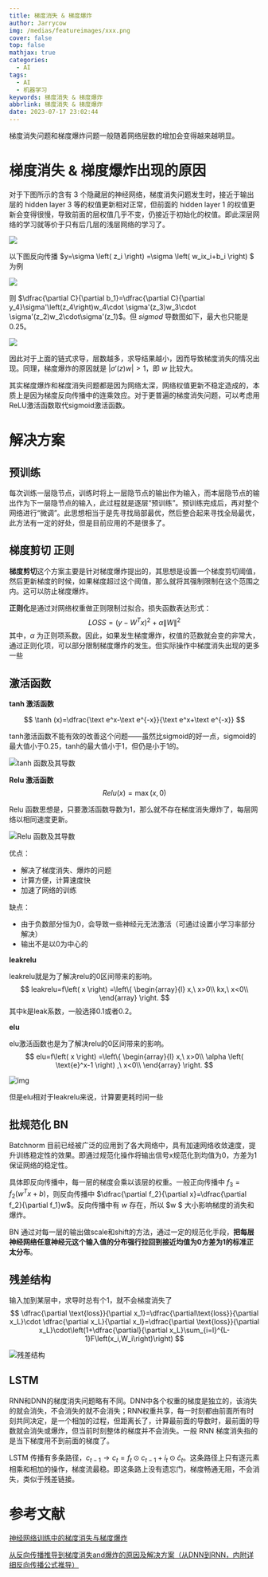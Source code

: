 ```yaml
---
title: 梯度消失 & 梯度爆炸
author: Jarrycow
img: /medias/featureimages/xxx.png
cover: false
top: false
mathjax: true
categories:
  - AI
tags:
  - AI
  - 机器学习
keywords: 梯度消失 & 梯度爆炸
abbrlink: 梯度消失 & 梯度爆炸
date: 2023-07-17 23:02:44
---
```


梯度消失问题和梯度爆炸问题一般随着网络层数的增加会变得越来越明显。

<!--more-->

# 梯度消失 & 梯度爆炸出现的原因

对于下图所示的含有 3 个隐藏层的神经网络，梯度消失问题发生时，接近于输出层的 hidden layer 3 等的权值更新相对正常，但前面的 hidden layer 1 的权值更新会变得很慢，导致前面的层权值几乎不变，仍接近于初始化的权值。即此深层网络的学习就等价于只有后几层的浅层网络的学习了。

![](https://pic2.zhimg.com/v2-82873a89ff3c14c1d3b42d1862917f35_r.jpg)

以下图反向传播 $y=\sigma \left( z_i \right) =\sigma \left( w_ix_i+b_i \right) $ 为例

![](https://pic3.zhimg.com/v2-b9e0d6871fbcae05d602bab65620a3ca_r.jpg)

则 $\dfrac{\partial C}{\partial b_1}=\dfrac{\partial C}{\partial y_4}\sigma'\left(z_4\right)w_4\cdot \sigma'(z_3)w_3\cdot \sigma'(z_2)w_2\cdot\sigma'(z_1)$。但 $sigmod$ 导数图如下，最大也只能是 0.25。

![](https://pic2.zhimg.com/80/v2-da5606a2eebd4d9b6ac4095b398dacf5_1440w.webp)

因此对于上面的链式求导，层数越多，求导结果越小，因而导致梯度消失的情况出现。同理，梯度爆炸的原因就是 $\left|\sigma'(z)w\right|>1$，即 $w$ 比较大。

其实梯度爆炸和梯度消失问题都是因为网络太深，网络权值更新不稳定造成的，本质上是因为梯度反向传播中的连乘效应。对于更普遍的梯度消失问题，可以考虑用ReLU激活函数取代sigmoid激活函数。

# 解决方案

## 预训练

每次训练一层隐节点，训练时将上一层隐节点的输出作为输入，而本层隐节点的输出作为下一层隐节点的输入，此过程就是逐层“预训练”。预训练完成后，再对整个网络进行“微调”。此思想相当于是先寻找局部最优，然后整合起来寻找全局最优，此方法有一定的好处，但是目前应用的不是很多了。

## 梯度剪切 正则

**梯度剪切**这个方案主要是针对梯度爆炸提出的，其思想是设置一个梯度剪切阈值，然后更新梯度的时候，如果梯度超过这个阈值，那么就将其强制限制在这个范围之内。这可以防止梯度爆炸。

**正则化**是通过对网络权重做正则限制过拟合。损失函数表达形式：
$$
LOSS=\left(y-W^Tx\right)^2+\alpha\lVert W \rVert ^2
$$
其中，$\alpha$ 为正则项系数。因此，如果发生梯度爆炸，权值的范数就会变的非常大，通过正则化项，可以部分限制梯度爆炸的发生。但实际操作中梯度消失出现的更多一些

## 激活函数

**tanh 激活函数**

$$
\tanh (x)=\dfrac{\text e^x-\text e^{-x}}{\text e^x+\text e^{-x}}
$$

tanh激活函数不能有效的改善这个问题——虽然比sigmoid的好一点，sigmoid的最大值小于0.25，tanh的最大值小于1，但仍是小于1的。

![tanh 函数及其导数](https://pic4.zhimg.com/v2-66a7e4fcf11a2d85c15e7bf7b88b2d1b_r.jpg)

**Relu 激活函数**
$$
Relu(x)=\max(x,0)
$$


Relu 函数思想是，只要激活函数导数为1，那么就不存在梯度消失爆炸了，每层网络以相同速度更新。

![Relu 函数及其导数](https://pic2.zhimg.com/v2-55475ee2d90cd7257a39f62549a65769_r.jpg)

优点：

- 解决了梯度消失、爆炸的问题
- 计算方便，计算速度快
- 加速了网络的训练

缺点：

- 由于负数部分恒为0，会导致一些神经元无法激活（可通过设置小学习率部分解决）
- 输出不是以0为中心的

**leakrelu**

leakrelu就是为了解决relu的0区间带来的影响。
$$
leakrelu=f\left( x \right) =\left\{ \begin{array}{l}
	x,\ x>0\\
	kx,\ x<0\\
\end{array} \right. 
$$
其中k是leak系数，一般选择0.1或者0.2。

**elu**

elu激活函数也是为了解决relu的0区间带来的影响。
$$
elu=f\left( x \right) =\left\{ \begin{array}{l}
	x,\ x>0\\
	\alpha \left( \text{e}^x-1 \right) ,\ x<0\\
\end{array} \right. 
$$


![img](https://pic3.zhimg.com/v2-ec3c80e51129bd76d49cad6e52d449c2_r.jpg)

但是elu相对于leakrelu来说，计算要更耗时间一些

## 批规范化 BN

Batchnorm 目前已经被广泛的应用到了各大网络中，具有加速网络收敛速度，提升训练稳定性的效果。即通过规范化操作将输出信号x规范化到均值为0，方差为1保证网络的稳定性。

具体即反向传播中，每一层的梯度会乘以该层的权重。一般正向传播中 $f_3=f_2\left(w^Tx+b\right)$，则反向传播中 $\dfrac{\partial f_2}{\partial x}=\dfrac{\partial f_2}{\partial f_1}w$。反向传播中有 $w$ 存在，所以 $w $ 大小影响梯度的消失和爆炸。

BN 通过对每一层的输出做scale和shift的方法，通过一定的规范化手段，**把每层神经网络任意神经元这个输入值的分布强行拉回到接近均值为0方差为1的标准正太分布**。

## 残差结构

输入加到某层中，求导时总有个1，就不会梯度消失了
$$
\dfrac{\partial \text{loss}}{\partial x_1}=\dfrac{\partial\text{loss}}{\partial x_L}\cdot \dfrac{\partial x_L}{\partial x_l}=\dfrac{\partial \text{loss}}{\partial x_L}\cdot\left(1+\dfrac{\partial}{\partial x_L}\sum_{i=l}^{L-1}F\left(x_i,W_i\right)\right)
$$


![残差结构](https://pic4.zhimg.com/v2-3134d24348c47ca2001d37fef1c3f8bf_r.jpg)

## LSTM

RNN和DNN的梯度消失问题略有不同。DNN中各个权重的梯度是独立的，该消失的就会消失，不会消失的就不会消失；RNN权重共享，每一时刻都由前面所有时刻共同决定，是一个相加的过程，但距离长了，计算最前面的导数时，最前面的导数就会消失或爆炸，但当前时刻整体的梯度并不会消失。一般 RNN 梯度消失指的是当下梯度用不到前面的梯度了。

LSTM 传播有多条路径，$c_{t-1}\rightarrow c_t=f_t\odot c_{t-1}+i_t\odot \hat{c}_t$。这条路径上只有逐元素相乘和相加的操作，梯度流最稳。即这条路上没有遗忘门，梯度畅通无阻，不会消失，类似于残差链接。



# 参考文献

[神经网络训练中的梯度消失与梯度爆炸](https://zhuanlan.zhihu.com/p/25631496)

[从反向传播推导到梯度消失and爆炸的原因及解决方案（从DNN到RNN，内附详细反向传播公式推导）](https://zhuanlan.zhihu.com/p/76772734)